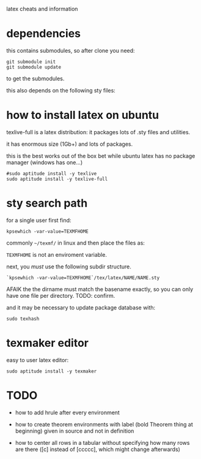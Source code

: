 latex cheats and information

# dependencies

this contains submodules, so after clone you need:

    git submodule init
    git submodule update

to get the submodules.

this also depends on the following sty files:

# how to install latex on ubuntu

texlive-full is a latex distribution: it packages lots of .sty files and utilities.

it has enormous size (1Gb+) and lots of packages.

this is the best works out of the box bet
while ubuntu latex has no package manager (windows has one...)

    #sudo aptitude install -y texlive
    sudo aptitude install -y texlive-full

# sty search path

for a single user first find:

    kpsewhich -var-value=TEXMFHOME

commonly `~/texmf/` in linux and then place the files as:

`TEXMFHOME` is not an enviroment variable.

next, you *must* use the following subdir structure.

    `kpsewhich -var-value=TEXMFHOME`/tex/latex/NAME/NAME.sty

AFAIK the the dirname must match the basename exactly, so you can only
have one file per directory. TODO: confirm.

and it may be necessary to update package database with:

    sudo texhash

# texmaker editor

easy to user latex editor:
    
    sudo aptitude install -y texmaker

# TODO

* how to add hrule after every environment

* how to create theorem environments with label (bold Theorem thing at beginning)
    given in source and not in definition

* how to center all rows in a tabular without specifying how many rows are there
    ([c] instead of [ccccc], which might change afterwards)
